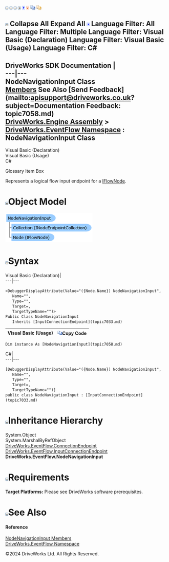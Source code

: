 ![](dotnetimages/collapse.gif) ![](dotnetimages/expand.gif) ![](dotnetimages/collapse.gif) ![](dotnetimages/expand.gif) ![](dotnetimages/drpdown.gif) ![](dotnetimages/drpdown_orange.gif) ![](dotnetimages/copycode.gif) ![](dotnetimages/copycodeHighlight.gif)

![](dotnetimages/collapse.gif) Collapse All Expand All ![](dotnetimages/drpdown.gif) Language Filter: All  Language Filter: Multiple  Language Filter: Visual Basic (Declaration) Language Filter: Visual Basic (Usage) Language Filter: C#  
---  
DriveWorks SDK Documentation  |   
---|---  
NodeNavigationInput Class   
[Members](topic7059.md) See Also [Send Feedback](mailto:apisupport@driveworks.co.uk?subject=Documentation Feedback: topic7058.md)  
[DriveWorks.Engine Assembly](topic2156.md) > [DriveWorks.EventFlow Namespace](topic6871.md) : NodeNavigationInput Class  
---  
  
Visual Basic (Declaration)    
Visual Basic (Usage)    
C# 

Glossary Item Box

Represents a logical flow input endpoint for a [IFlowNode](topic6873.md). 

# ![](dotnetimages/collapse.gif)Object Model

![](dotnetdiagramimages/image376.png)

# ![](dotnetimages/collapse.gif)Syntax

Visual Basic (Declaration)|   
---|---  
      
    
    <DebuggerDisplayAttribute(Value="({Node.Name}) NodeNavigationInput", 
       Name="", 
       Type="", 
       Target=, 
       TargetTypeName="")>
    Public Class NodeNavigationInput 
       Inherits [InputConnectionEndpoint](topic7033.md)  
  
Visual Basic (Usage)| ![](dotnetimages/copycode.gif)Copy Code  
---|---  
      
    
    Dim instance As [NodeNavigationInput](topic7058.md)  
  
C#|   
---|---  
      
    
    [DebuggerDisplayAttribute(Value="({Node.Name}) NodeNavigationInput", 
       Name="", 
       Type="", 
       Target=, 
       TargetTypeName="")]
    public class NodeNavigationInput : [InputConnectionEndpoint](topic7033.md)   
  
# ![](dotnetimages/collapse.gif)Inheritance Hierarchy

System.Object  
System.MarshalByRefObject  
[DriveWorks.EventFlow.ConnectionEndpoint](topic6918.md)  
[DriveWorks.EventFlow.InputConnectionEndpoint](topic7033.md)  
**DriveWorks.EventFlow.NodeNavigationInput**  


# ![](dotnetimages/collapse.gif)Requirements

**Target Platforms:** Please see DriveWorks software prerequisites.

# ![](dotnetimages/collapse.gif)See Also

#### Reference

[NodeNavigationInput Members](topic7059.md)   
[DriveWorks.EventFlow Namespace](topic6871.md)

©2024 DriveWorks Ltd. All Rights Reserved.
